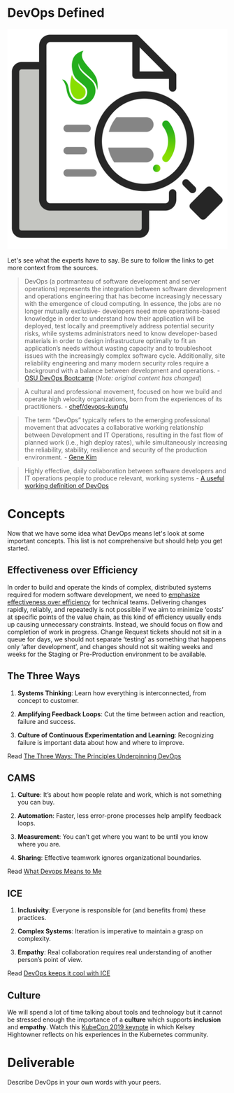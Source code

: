 # DevOps Defined

![](img1/Case-Studies_Icon.svg ':size=150x150 :class=icon')

Let's see what the experts have to say. Be sure to follow the links to get more context from the sources.

>DevOps (a portmanteau of software development and server operations) represents the integration between software development and operations engineering that has become increasingly necessary with the emergence of cloud computing. In essence, the jobs are no longer mutually exclusive- developers need more operations-based knowledge in order to understand how their application will be deployed, test locally and preemptively address potential security risks, while systems administrators need to know developer-based materials in order to design infrastructure optimally to fit an application’s needs without wasting capacity and to troubleshoot issues with the increasingly complex software cycle. Additionally, site reliability engineering and many modern security roles require a background with a balance between development and operations. \- [OSU DevOps Bootcamp](https://devopsbootcamp.osuosl.org/about.html#what-is-devops) (*Note: original content has changed*)

>A cultural and professional movement, focused on how we build and operate high velocity organizations, born from the experiences of its practitioners. \- [chef/devops-kungfu](https://github.com/chef/devops-kungfu#what-is-devops)

>The term “DevOps” typically refers to the emerging professional movement
that advocates a collaborative working relationship between Development
and IT Operations, resulting in the fast flow of planned work (i.e., high
deploy rates), while simultaneously increasing the reliability, stability,
resilience and security of the production environment. \- [Gene Kim](http://www.itrevolution.com/wp-content/uploads/2012/11/11things.pdf)

>Highly effective, daily collaboration between software developers and IT operations people to produce relevant, working systems \- [A useful working definition of DevOps](https://skeltonthatcher.com/blog/a-useful-working-definition-of-devops/)

# Concepts
Now that we have some idea what DevOps means let's look at some important concepts. This list is not comprehensive but should help you get started.

## Effectiveness over Efficiency
In order to build and operate the kinds of complex, distributed systems required for modern software development, we need to [emphasize effectiveness over efficiency](http://labs.openviewpartners.com/results-driven-leadership-decision-making/) for technical teams. Delivering changes rapidly, reliably, and repeatedly is not possible if we aim to minimize ‘costs’ at specific points of the value chain, as this kind of efficiency usually ends up causing unnecessary constraints. Instead, we should focus on flow and completion of work in progress. Change Request tickets should not sit in a queue for days, we should not separate ‘testing’ as something that happens only ‘after development’, and changes should not sit waiting weeks and weeks for the Staging or Pre-Production environment to be available.


## The Three Ways

 1. **Systems Thinking**: Learn how everything is interconnected, from concept to customer.

 2. **Amplifying Feedback Loops**: Cut the time between action and reaction, failure and success.

 3. **Culture of Continuous Experimentation and Learning**: Recognizing failure is important data about how and where to improve.

Read [The Three Ways: The Principles Underpinning DevOps](http://itrevolution.com/the-three-ways-principles-underpinning-devops/)

## CAMS

 1. **Culture**: It’s about how people relate and work, which is not something you can buy.

 2. **Automation**: Faster, less error-prone processes help amplify feedback loops.

 3. **Measurement**: You can’t get where you want to be until you know where you are.

 4. **Sharing**: Effective teamwork ignores organizational boundaries.

Read [What Devops Means to Me](https://www.chef.io/blog/2010/07/16/what-devops-means-to-me/)

## ICE

 1. **Inclusivity**: Everyone is responsible for (and benefits from) these practices.

 2. **Complex Systems**: Iteration is imperative to maintain a grasp on complexity.

 3. **Empathy**: Real collaboration requires real understanding of another person’s point of view.

Read [DevOps keeps it cool with ICE](http://radar.oreilly.com/2015/01/devops-keeps-it-cool-with-ice.html)

## Culture

We will spend a lot of time talking about tools and technology but it cannot be stressed enough the importance of a **culture** which supports **inclusion** and **empathy**. Watch this [KubeCon 2019 keynote](https://www.youtube.com/watch?v=jiaLsxjBeOQ) in which Kelsey Hightowner reflects on his experiences in the Kubernetes community.

# Deliverable

Describe DevOps in your own words with your peers.
